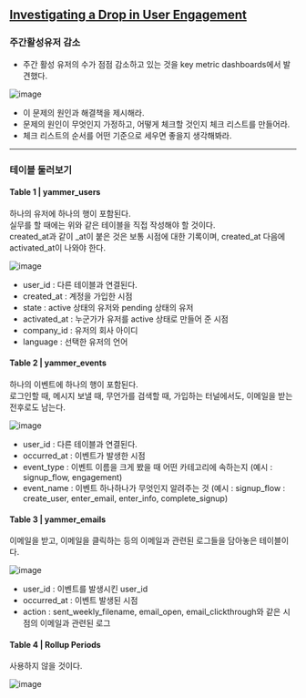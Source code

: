 ## [Investigating a Drop in User Engagement](https://mode.com/sql-tutorial/a-drop-in-user-engagement/)

### 주간활성유저 감소
- 주간 활성 유저의 수가 점점 감소하고 있는 것을 key metric dashboards에서 발견했다.


![image](https://user-images.githubusercontent.com/77952321/149083491-3c866980-9304-4e1d-9192-b2a0affec9e2.png)

- 이 문제의 원인과 해결책을 제시해라.
- 문제의 원인이 무엇인지 가정하고, 어떻게 체크할 것인지 체크 리스트를 만들어라.
- 체크 리스트의 순서를 어떤 기준으로 세우면 좋을지 생각해봐라.

---

### 테이블 둘러보기 
  
#### Table 1 | yammer_users
하나의 유저에 하나의 행이 포함된다.    
실무를 할 때에는 위와 같은 테이블을 직접 작성해야 할 것이다.  
created_at과 같이 _at이 붙은 것은 보통 시점에 대한 기록이며, created_at 다음에 activated_at이 나와야 한다.  

![image](https://user-images.githubusercontent.com/77952321/149085662-707a959f-d6bf-4765-a817-b46ea66c74bd.png)  
- user_id : 다른 테이블과 연결된다.
- created_at : 계정을 가입한 시점
- state : active 상태의 유저와 pending 상태의 유저
- activated_at : 누군가가 유저를 active 상태로 만들어 준 시점
- company_id : 유저의 회사 아이디
- language : 선택한 유저의 언어


#### Table 2 | yammer_events
하나의 이벤트에 하나의 행이 포함된다.   
로그인할 때, 메시지 보낼 때, 무언가를 검색할 때, 가입하는 터널에서도, 이메일을 받는 전후로도 남는다.   
  
![image](https://user-images.githubusercontent.com/77952321/149087027-46e5d4af-d25c-4d1b-b8bf-841376630507.png) 
- user_id : 다른 테이블과 연결된다.  
- occurred_at : 이벤트가 발생한 시점  
- event_type : 이벤트 이름을 크게 봤을 때 어떤 카테고리에 속하는지 (예시 : signup_flow, engagement)  
- event_name : 이벤트 하나하나가 무엇인지 알려주는 것 (예시 : signup_flow : create_user, enter_email, enter_info, complete_signup)  


#### Table 3 | yammer_emails
이메일을 받고, 이메일을 클릭하는 등의 이메일과 관련된 로그들을 담아놓은 테이블이다.


![image](https://user-images.githubusercontent.com/77952321/149087225-1e501c58-8539-439a-8e4f-3f90cda71343.png)
- user_id : 이벤트를 발생시킨 user_id
- occurred_at : 이벤트 발생된 시점
- action : sent_weekly_filename, email_open, email_clickthrough와 같은 시점의 이메일과 관련된 로그 

#### Table 4 | Rollup Periods

사용하지 않을 것이다.  

![image](https://user-images.githubusercontent.com/77952321/149087309-d5f0c8b2-d5c6-4463-aa80-ec5bbf6727c3.png)  
